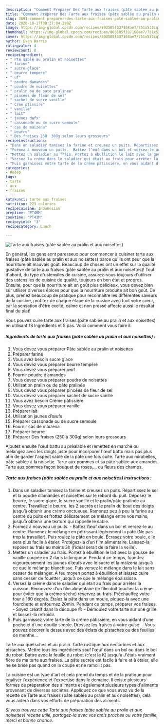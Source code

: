 ```yaml
---
description: "Comment Préparer Des Tarte aux fraises (pâte sablée au pralin et aux noisettes)"
title: "Comment Préparer Des Tarte aux fraises (pâte sablée au pralin et aux noisettes)"
slug: 3691-comment-preparer-des-tarte-aux-fraises-pate-sablee-au-pralin-et-aux-noisettes
date: 2020-10-17T08:37:04.298Z
image: https://img-global.cpcdn.com/recipes/803505f337168ae7/751x532cq70/tarte-aux-fraises-pate-sablee-au-pralin-et-aux-noisettes-photo-principale-de-la-recette.jpg
thumbnail: https://img-global.cpcdn.com/recipes/803505f337168ae7/751x532cq70/tarte-aux-fraises-pate-sablee-au-pralin-et-aux-noisettes-photo-principale-de-la-recette.jpg
cover: https://img-global.cpcdn.com/recipes/803505f337168ae7/751x532cq70/tarte-aux-fraises-pate-sablee-au-pralin-et-aux-noisettes-photo-principale-de-la-recette.jpg
author: Evan Harris
ratingvalue: 4
reviewcount: 8
recipeingredient:
- " Pte sable au pralin et noisettes"
- " farine"
- " sucre glace"
- " beurre tempere"
- " uf"
- " poudre damandes"
- " poudre de noisettes"
- " pralin ou de pate pralinee"
- " pincees de fleur de sel"
- " sachet de sucre vanille"
- " Crme ptissire"
- " vanille"
- " lait"
- " jaunes dufs"
- " cassonade ou de sucre semoule"
- " cas de maizena"
- " beurre"
- " Des fraises 250  300g selon leurs grosseurs"
recipeinstructions:
- "Dans un saladier tamisez la farine et creusez un puits. Répartissez le sel et la poudre d’amandes et noisettes sur le rebord du puit. Déposez le beurre, le sucre glace, le sucre vanillé et le pralin/pâte pralinée au centre. Travaillez le beurre, les 2 sucrés et le pralin du bout des doigts jusqu’à obtenir une crème onctueuse. Ramenez peu à peu la farine au centre du puits et frottez délicatement ce mélange entre vos mains, jusqu’à obtenir une texture qui rappelle le sable."
- "Formez à nouveau un puits.  Battez l’œuf dans un bol et versez-le au centre. Ramenez le mélange en pétrissant légèrement la pâte (Ne pas trop la travailler). Puis roulez la pâte en boule. Écrasez votre boule, elle sera plus facile à étaler. Protégez-la d’un film alimentaire. Laissez-la reposer au frais au moins 3h (l’idéal serait de la faire la veille)."
- "Mettez un saladier au frais. Portez à ébullition le lait avec la gousse de vanille coupée en 2 dans la longueur. Pendant ce temps, fouettez vigoureusement les jaunes d’œufs avec le sucre et la maïzena jusqu’à ce que le mélange blanchisse. Puis versez le mélange dans le lait sans cesser de mélanger. À feu moyen portez à ébullition et laissez cuire sans cesser de fouetter jusqu’à ce que le mélange épaississe."
- "Versez la crème dans le saladier qui était au frais pour arrêter la cuisson. Recouvrez d’un film alimentaire (le film doit toucher la crème pour éviter que la crème sèche) réservez au frais. Préchauffez votre four à 180 degrés. Étalez la pâte dans un moule, piquez-la avec une fourchette et enfournez 20min. Pendant ce temps, préparer vos fraises.  Soyez créatif dans la découpe 😜 Démoulez votre tarte sur une grille et laissez-la refroidir."
- "Puis garnissez votre tarte de la crème pâtissière, en vous aidant d’une poche et d’une douille simple. Dressez les fraises à votre guise.  Vous pouvez décorer le dessus avec des éclats de pistaches ou des feuilles de menthe..."
categories:
- Resep
tags:
- tarte
- aux
- fraises

katakunci: tarte aux fraises 
nutrition: 223 calories
recipecuisine: Indonesian
preptime: "PT40M"
cooktime: "PT43M"
recipeyield: "3"
recipecategory: Lunch

---
```



![Tarte aux fraises (pâte sablée au pralin et aux noisettes)](https://img-global.cpcdn.com/recipes/803505f337168ae7/751x532cq70/tarte-aux-fraises-pate-sablee-au-pralin-et-aux-noisettes-photo-principale-de-la-recette.jpg)

En général, les gens sont paresseux pour commencer à cuisiner tarte aux fraises (pâte sablée au pralin et aux noisettes) parce qu'ils ont peur que la nourriture ait mauvais goût. Beaucoup de choses ont un effet sur la qualité gustative de tarte aux fraises (pâte sablée au pralin et aux noisettes)! Tout d'abord, du type d'ustensiles de cuisine, assurez-vous toujours d'utiliser des ustensiles de cuisine de qualité, toujours en bon état et propres. Ensuite, pour que la nourriture ait un goût plus délicieux, vous devez bien sûr utiliser diverses épices pour que la nourriture produite ait bon goût. De plus, prenez beaucoup de pratique pour reconnaître les différentes saveurs de la cuisine, profitez de chaque étape de la cuisine avec tout votre cœur, car la sensation d'être excité, calme et non pressé affecte aussi le résultat final du plat!

<!--inarticleads1-->

Vous pouvez cuire tarte aux fraises (pâte sablée au pralin et aux noisettes) en utilisant 18 Ingrédients et 5 pas. Voici comment vous faire il.

##### Ingrédients de tarte aux fraises (pâte sablée au pralin et aux noisettes) :

1. Vous devez vous préparer  Pâte sablée au pralin et noisettes
1. Préparer  farine
1. Vous avez besoin  sucre glace
1. Vous devez vous préparer  beurre tempéré
1. Vous devez vous préparer  œuf
1. Fournir  poudre d’amandes
1. Vous devez vous préparer  poudre de noisettes
1. Utilisation  pralin ou de pâte pralinée
1. Vous devez vous préparer  pincées de fleur de sel
1. Vous devez vous préparer  sachet de sucre vanillé
1. Vous avez besoin  Crème pâtissière
1. Vous devez vous préparer  vanille
1. Préparer  lait
1. Utilisation  jaunes d’œufs
1. Préparer  cassonade ou de sucre semoule
1. Fournir  càs de maïzena
1. Préparer  beurre
1. Préparer  Des fraises (250 à 300g) selon leurs grosseurs


Ajoutez ensuite l&#39;œuf battu au préalable et remettez en marche ou mélangez avec les doigts juste pour incorporer l&#39;œuf battu mais pas plus afin de garder l&#39;aspect sablé de la pâte une fois cuite. Tarte aux mirabelles, pâte sablée à la noisette. Tarte aux pommes et sa pâte sablée aux amandes. Tarte aux pommes façon bouquet de roses…. ou fleurs des champs. 

<!--inarticleads2-->

##### Tarte aux fraises (pâte sablée au pralin et aux noisettes) instructions :

1. Dans un saladier tamisez la farine et creusez un puits. Répartissez le sel et la poudre d’amandes et noisettes sur le rebord du puit. Déposez le beurre, le sucre glace, le sucre vanillé et le pralin/pâte pralinée au centre. Travaillez le beurre, les 2 sucrés et le pralin du bout des doigts jusqu’à obtenir une crème onctueuse. Ramenez peu à peu la farine au centre du puits et frottez délicatement ce mélange entre vos mains, jusqu’à obtenir une texture qui rappelle le sable.
1. Formez à nouveau un puits.  - Battez l’œuf dans un bol et versez-le au centre. Ramenez le mélange en pétrissant légèrement la pâte (Ne pas trop la travailler). Puis roulez la pâte en boule. Écrasez votre boule, elle sera plus facile à étaler. Protégez-la d’un film alimentaire. Laissez-la reposer au frais au moins 3h (l’idéal serait de la faire la veille).
1. Mettez un saladier au frais. Portez à ébullition le lait avec la gousse de vanille coupée en 2 dans la longueur. Pendant ce temps, fouettez vigoureusement les jaunes d’œufs avec le sucre et la maïzena jusqu’à ce que le mélange blanchisse. Puis versez le mélange dans le lait sans cesser de mélanger. À feu moyen portez à ébullition et laissez cuire sans cesser de fouetter jusqu’à ce que le mélange épaississe.
1. Versez la crème dans le saladier qui était au frais pour arrêter la cuisson. Recouvrez d’un film alimentaire (le film doit toucher la crème pour éviter que la crème sèche) réservez au frais. Préchauffez votre four à 180 degrés. Étalez la pâte dans un moule, piquez-la avec une fourchette et enfournez 20min. Pendant ce temps, préparer vos fraises.  - Soyez créatif dans la découpe 😜 - Démoulez votre tarte sur une grille et laissez-la refroidir.
1. Puis garnissez votre tarte de la crème pâtissière, en vous aidant d’une poche et d’une douille simple. Dressez les fraises à votre guise.  - Vous pouvez décorer le dessus avec des éclats de pistaches ou des feuilles de menthe...


Tarte aux quetsches et au pralin. Tarte rustique aux nectarines et aux pistaches. Mettre tous les ingrédients sauf l&#39;œuf dans un bol ou dans le bol du robot. Battre avec la feuille du robot (c&#39;est le K) jusqu&#39;à J&#39;étais vraiment fière de ma tarte aux fraises. La pâte sucrée est facile à faire et à étaler, elle ne se brise pas quand on la coupe et ne ramollit pas. 

<!--inarticleads1-->

<p>
La cuisine est un type d'art et cela prend du temps et de la pratique pour égaliser l'expérience et l'expertise dans le domaine. Il existe plusieurs formes de préparation des aliments et également plusieurs types d'aliments provenant de diverses sociétés. Appliquez ce que vous avez vu de la recette de Tarte aux fraises (pâte sablée au pralin et aux noisettes), cela vous aidera dans vos efforts de préparation des aliments.
</p>

<p>
<i>Si vous trouvez cette Tarte aux fraises (pâte sablée au pralin et aux noisettes) recette utile, partagez-la avec vos amis proches ou votre famille, merci et bonne chance.</i>
</p>
